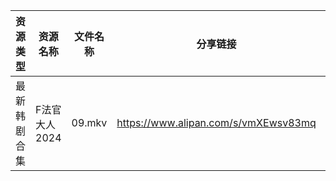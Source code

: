 | 资源类型   | 资源名称      | 文件名称   | 分享链接                                 | 更新时间                |
| ------ | --------- | ------ | ------------------------------------ | ------------------- |
| 最新韩剧合集 | F法官大人2024 | 09.mkv | https://www.alipan.com/s/vmXEwsv83mq | 2024-09-10 00:05:44 |
